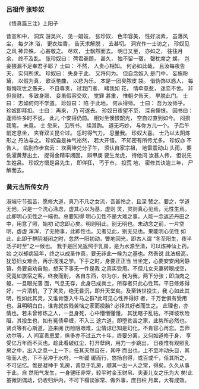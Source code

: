 ### 吕祖传 张珍奴

《悟真篇三注》上阳子

昔宣和中， 洞宾 游吴兴， 见一娼妓， 张珍奴， 色华容美， 性好淡素， 虽落风尘， 每夕沐 浴， 更衣炷香， 告天求解脱 ， 去甚切。 洞宾作一士访之， 珍奴见之风 神异殊， 心甚敬之。 尽欢， 士飘然而去。 明日又至， 亦如之， 往往月 余， 终不及乱。 张珍奴曰： 荷君眷顾， 甚久， 独不留一宿， 罄枕席之 娱， 岂妾猥漏不足奉君子耶？ 士曰： 不然， 人贵心相知。 何必如此哉， 且汝每夜告天， 实何所求。 珍奴曰： 失身于此， 又将何为。 但自念奴入 是门中， 妄施粉黛， 以假为真， 歌讴艳曲， 以悲为乐， 本是一团臭脓皮 袋。 借伪饰以惑人， 每每悔叹世之愚夫， 不自尊贵， 过我门者， 睹我如 花， 情牵意惹， 迷恋不舍。 非但丧财， 多致身殒， 妾虽假容交欢， 觉罪 甚重， 惟朝夕告天， 早脱此门。 士曰： 志如何何不学道。 珍奴曰： 陷 于此地， 何从得师。 士曰： 吾为汝师乎。 珍奴即拜扣。 士曰： 再来， 乃 可遂去。 珍奴日夜望不至， 深自懊恨。 因书曰： 逢师许多时不说， 此儿 个安得仍前。 相对坐懊恨韶光， 空自过直到如今。 闷损我笔， 未竟。 士 忽来， 见所书， 续其韵。 道无巧妙， 与你方儿一个。 子后午前定息坐， 夹脊双关昆仑过。 恁时得气力， 思量我。 珍奴大喜。 士乃以太阴炼形之 丹法与之。 珍奴自是神气裕然， 若大开悟。 不知密有所传尤多。 珍奴亦 不告人， 临别作步宫云： 坎离坤兑分子午， 须认自家宗祖， 地雷震动山 头雨， 要侁濯黄芽出土， 捉得金精牢闭固。 辩甲庚 要生龙虎， 待他问 汝甚人传， 但说先生姓吕。 珍奴方悟是吕先生， 即佯狂， 丐于市， 投荒 地， 密修其诀逾三年， 尸解而去。 



### 黄元吉所传女丹

淑端守节孤苦，愿修大道，真乃不凡之女流，吾甚怜之，且深 赞之。要之，学道无他，只是一个洗心涤虑，虚其心以为基，虚则 灵，灵则真心见焉，元性生焉。此即明心见性之一端也。总要知得 明心见性不是大难之事。人能一念返还丹田之中，用意了照，始初 动念即心矣。明则明此，别无明也。未动念之前，一片空明，虚虚 浑浑，了无物事，此即性也。见者见此，别无见也。果能明心见性 如此，此即于群阴凝闭之时，忽然一阳初动，瞥地回光，即古人谓 “冬至阳生，夜半活子时至”之一候也。 我于是回光返照于乳房，是为水源至清，可以炼神仙上药。始 之以却病延年，终之以成圣作真，要无非此一候为之基也。然吾说 此法极高，犹恐妇女难会，再示浅浅之学。下手之时，身要正正当 当坐定，心要安安闲闲静镇，务要自劝自勉，想天下事无一件是我 之真实受用。不但儿女夫妻转眼成空，究竟如旅宿之客，终夜而别， 各自东西，尔为尔，我为我，两下分张；即血肉之躯，一旦眼光落 面，气息无存，此身已成粪土，所存者只此心性耳。平日修炼得好，一片清机，了了灵灵，绝无昏沉，即升天堂矣。及至转世投生，我 心如此其明，性如此其灵，又谁肯堕入牛马之群?此可见心性养得好 者，千万世俱有受用也。且明明白白，谁肯就贫贱苦恼之家而投胎? 必择其好者而生之。 此理也，亦情也。若未曾修炼之人，一旦身死，心中懵懵懂懂， 其犹瞎子乱钻，不择坡坎险阻，其投生也，如有冤债牵缠，不入三 途六道，即堕贫苦之家，此势所必然也。贤贞等有心斯道，迩来阅 历险阻艰难，尘情谅已知是幻化，不肯容心再恋。吾师劝尔等，人 间富贵恩爱，纵多亦不过五六十年，终要分离，又何如道修于身， 享受亿万年而不灭也。趁此看破红尘，打开孽网，用力一步跳出， 日夜惟有观照乳房之中，出入之息一上一下，任其天然自在，其呼 而出也，上不至冲动头目，其吸而人也，下不至冲于水府，一听缓 缓而行，悠扬自得，或百或千，任其所之，不可记忆。惟是凝神于 乳房，调息于乳房，顺其一出一人之常，得矣。久久从事于此，自 然阳气发生，一身健旺非常，较平时金玉财帛、夫妻儿女之乐为大 矣!此虽微阴偶动，仍收归炉内，不可下榻谈家常、做外事，庶日积 月累，大有成效。    